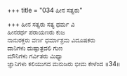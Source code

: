 +++
title = "034 ಹೀನ ಸತ್ವರು"

+++
ಹೀನ ಸತ್ವರು ಸತ್ಯ ಧರ್ಮ ವಿ  
ಹೀನರರ್ಥ ಪರಾಯಣರು ಕುಜ  
ನಾನುರಕ್ತರು ವರ್ಣ ಧರ್ಮಾಶ್ರಮ ವಿದೂಷಕರು   
ದಾನಿಗಳು ದುಷ್ಪಾತ್ರದಲಿ ಗುಣ  
ಮೌನಿಗಳು ಗರ್ವಿತರು ಮಿಥ್ಯಾ  
ಜ್ಞಾನಿಗಳು ಕಲಿಯುಗದ ಮನುಜರು ಭೀಮ ಕೇಳೆಂದ     ॥34॥